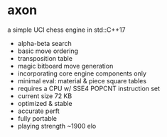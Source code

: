# axon
a simple UCI chess engine in std::C++17

- alpha-beta search
- basic move ordering
- transposition table
- magic bitboard move generation
- incorporating core engine components only
- minimal eval: material & piece square tables
- requires a CPU w/ SSE4 POPCNT instruction set
- current size 72 KB
- optimized & stable
- accurate perft
- fully portable
- playing strength ~1900 elo
